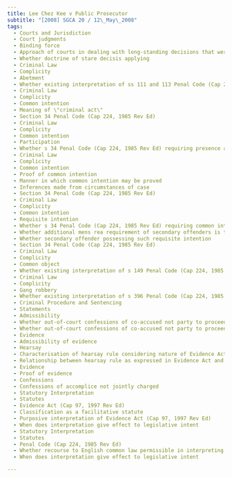 ```yaml
---
title: Lee Chez Kee v Public Prosecutor 
subtitle: "[2008] SGCA 20 / 12\_May\_2008"
tags:
  - Courts and Jurisdiction
  - Court judgments
  - Binding force
  - Approach of courts in dealing with long-standing decisions that were shown to be incorrect
  - Whether doctrine of stare decisis applying
  - Criminal Law
  - Complicity
  - Abetment
  - Whether existing interpretation of ss 111 and 113 Penal Code (Cap 224, 1985 Rev Ed) in conformity with interpretation of s 34 Penal Code (Cap 224, 1985 Rev Ed)
  - Criminal Law
  - Complicity
  - Common intention
  - Meaning of \"criminal act\"
  - Section 34 Penal Code (Cap 224, 1985 Rev Ed)
  - Criminal Law
  - Complicity
  - Common intention
  - Participation
  - Whether s 34 Penal Code (Cap 224, 1985 Rev Ed) requiring presence at scene of criminal act to constitute participation
  - Criminal Law
  - Complicity
  - Common intention
  - Proof of common intention
  - Manner in which common intention may be proved
  - Inferences made from circumstances of case
  - Section 34 Penal Code (Cap 224, 1985 Rev Ed)
  - Criminal Law
  - Complicity
  - Common intention
  - Requisite intention
  - Whether s 34 Penal Code (Cap 224, 1985 Rev Ed) requiring common intention of parties to commit the offence actually committed in a \"twin crime\" situation
  - Whether additional mens rea requirement of secondary offenders is that of subjective knowledge on the part of secondary offender in relation to the likelihood of collateral offence happening
  - Whether secondary offender possessing such requisite intention
  - Section 34 Penal Code (Cap 224, 1985 Rev Ed)
  - Criminal Law
  - Complicity
  - Common object
  - Whether existing interpretation of s 149 Penal Code (Cap 224, 1985 Rev Ed) in conformity with interpretation of s 34 Penal Code (Cap 224, 1985 Rev Ed)
  - Criminal Law
  - Complicity
  - Gang robbery
  - Whether existing interpretation of s 396 Penal Code (Cap 224, 1985 Rev Ed) in conformity with interpretation of s 34 Penal Code (Cap 224, 1985 Rev Ed)
  - Criminal Procedure and Sentencing
  - Statements
  - Admissibility
  - Whether out-of-court confessions of co-accused not party to proceedings falling within general prohibition against hearsay evidence
  - Whether out-of-court confessions of co-accused not party to proceedings admissible under s 378(1)(b)(i) Criminal Procedure Code (Cap 68, 1985 Rev Ed)
  - Evidence
  - Admissibility of evidence
  - Hearsay
  - Characterisation of hearsay rule considering nature of Evidence Act (Cap 97, 1997 Rev Ed)
  - Relationship between hearsay rule as expressed in Evidence Act and Criminal Procedure Code (Cap 68, 1985 Rev Ed)
  - Evidence
  - Proof of evidence
  - Confessions
  - Confessions of accomplice not jointly charged
  - Statutory Interpretation
  - Statutes
  - Evidence Act (Cap 97, 1997 Rev Ed)
  - Classification as a facilitative statute
  - Purposive interpretation of Evidence Act (Cap 97, 1997 Rev Ed)
  - When does interpretation give effect to legislative intent
  - Statutory Interpretation
  - Statutes
  - Penal Code (Cap 224, 1985 Rev Ed)
  - Whether recourse to English common law permissible in interpreting Penal Code
  - When does interpretation give effect to legislative intent

---
```


